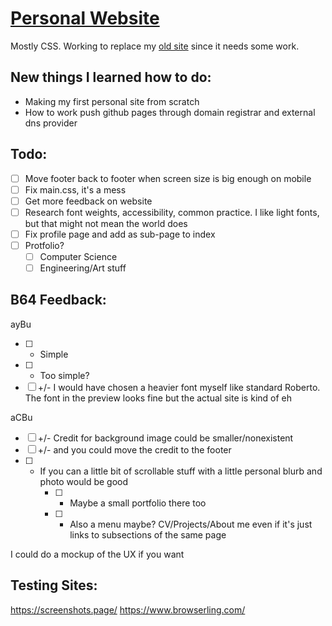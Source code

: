 # [Personal Website](https://edmunddong.github.io)

Mostly CSS. Working to replace my [old site](https://sites.google.com/view/eedong/) since it needs some work.

## New things I learned how to do:

- Making my first personal site from scratch
- How to work push github pages through domain registrar and external dns provider

## Todo:

- [ ] Move footer back to footer when screen size is big enough on mobile
- [ ] Fix main.css, it's a mess
- [ ] Get more feedback on website
- [ ] Research font weights, accessibility, common practice. I like light fonts, but that might not mean the world does
- [ ] Fix profile page and add as sub-page to index
- [ ] Protfolio?
    - [ ] Computer Science
    - [ ] Engineering/Art stuff

## B64 Feedback: 

ayBu
- [ ] + Simple 
- [ ] - Too simple? 
- [ ] +/- I would have chosen a heavier font myself like standard Roberto. The font in the preview looks fine but the actual site is kind of eh

aCBu
- [ ] +/- Credit for background image could be smaller/nonexistent
- [ ] +/- and you could move the credit to the footer
- [ ] + If you can a little bit of scrollable stuff with a little personal blurb and photo would be good
    - [ ] + Maybe a small portfolio there too
    - [ ] + Also a menu maybe? CV/Projects/About me even if it's just links to subsections of the same page

I could do a mockup of the UX if you want

## Testing Sites: 

https://screenshots.page/
https://www.browserling.com/
